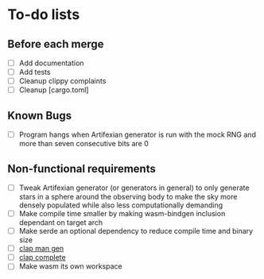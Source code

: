 # To-do lists

## Before each merge

- [ ] Add documentation
- [ ] Add tests
- [ ] Cleanup clippy complaints
- [ ] Cleanup [cargo.toml]

## Known Bugs

- [ ] Program hangs when Artifexian generator is run with the mock RNG and
      more than seven consecutive bits are 0

## Non-functional requirements

- [ ] Tweak Artifexian generator (or generators in general) to only generate
      stars in a sphere around the observing body to make the sky more densely
      populated while also less computationally demanding
- [ ] Make compile time smaller by making wasm-bindgen inclusion dependant on
      target arch
- [ ] Make serde an optional dependency to reduce compile time and binary size
- [ ] [clap man gen](https://crates.io/crates/clap_mangen)
- [ ] [clap complete](https://crates.io/crates/clap_complete)
- [ ] Make wasm its own workspace
